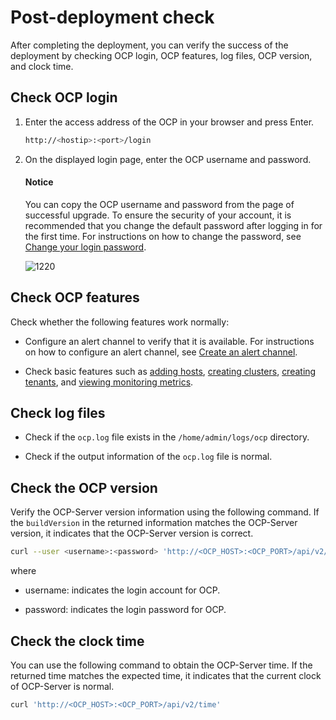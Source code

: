 # Post-deployment check

After completing the deployment, you can verify the success of the deployment by checking OCP login, OCP features, log files, OCP version, and clock time.

## Check OCP login

1. Enter the access address of the OCP in your browser and press Enter.

   ```bash
   http://<hostip>:<port>/login
   ```

2. On the displayed login page, enter the OCP username and password.

    <main id="notice" type='notice'>
    <h4>Notice</h4>
    <p>You can copy the OCP username and password from the page of successful upgrade. To ensure the security of your account, it is recommended that you change the default password after logging in for the first time. For instructions on how to change the password, see <a href="../../1600.system-management-features/600.management-user-center/200.change-the-logon-password.md">Change your login password</a>. </p>
    </main>

   ![1220](https://obbusiness-private.oss-cn-shanghai.aliyuncs.com/doc/img/ocp/421-en/login.jpg)

## Check OCP features

Check whether the following features work normally:

* Configure an alert channel to verify that it is available. For instructions on how to configure an alert channel, see [Create an alert channel](../../900.monitoring-and-alerts-functions/200.alert-management/500.manage-alert-channels/100.create-an-alert-channel.md).

* Check basic features such as [adding hosts](../../500.quickstart/400.quickstart-add-a-host.md), [creating clusters](../../500.quickstart/500.quickstart-create-a-cluster.md), [creating tenants](../../500.quickstart/600.quickstart-create-a-tenant.md), and [viewing monitoring metrics](../../900.monitoring-and-alerts-functions/100.performance-monitoring-overview/100.ocp-monitoring-overview.md).

## Check log files

* Check if the `ocp.log` file exists in the `/home/admin/logs/ocp` directory.

* Check if the output information of the `ocp.log` file is normal.

## Check the OCP version

Verify the OCP-Server version information using the following command. If the `buildVersion` in the returned information matches the OCP-Server version, it indicates that the OCP-Server version is correct.

```bash
curl --user <username>:<password> 'http://<OCP_HOST>:<OCP_PORT>/api/v2/info'
```

where

* username: indicates the login account for OCP.

* password: indicates the login password for OCP.

## Check the clock time

You can use the following command to obtain the OCP-Server time. If the returned time matches the expected time, it indicates that the current clock of OCP-Server is normal.

```bash
curl 'http://<OCP_HOST>:<OCP_PORT>/api/v2/time'
```
